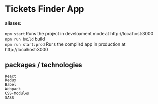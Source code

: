 # Tickets Finder App
#### aliases: 

`npm start` Runs the project in development mode at http://localhost:3000 \
`npm run build` build \
`npm run start:prod` Runs the compiled app in production at http://localhost:3000

## packages / technologies

```
React
Redux
Babel
Webpack
CSS-Modules
SASS
```
